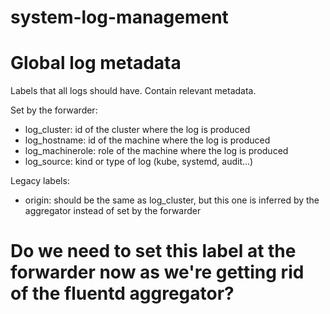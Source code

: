 # system-log-management

# Global log metadata

Labels that all logs should have. Contain relevant metadata.

Set by the forwarder:

- log_cluster: id of the cluster where the log is produced
- log_hostname: id of the machine where the log is produced
- log_machinerole: role of the machine where the log is produced
- log_source: kind or type of log (kube, systemd, audit...)

Legacy labels:

- origin: should be the same as log_cluster, but this one is inferred by the aggregator instead of set by the forwarder

# Do we need to set this label at the forwarder now as we're getting rid of the fluentd aggregator?
